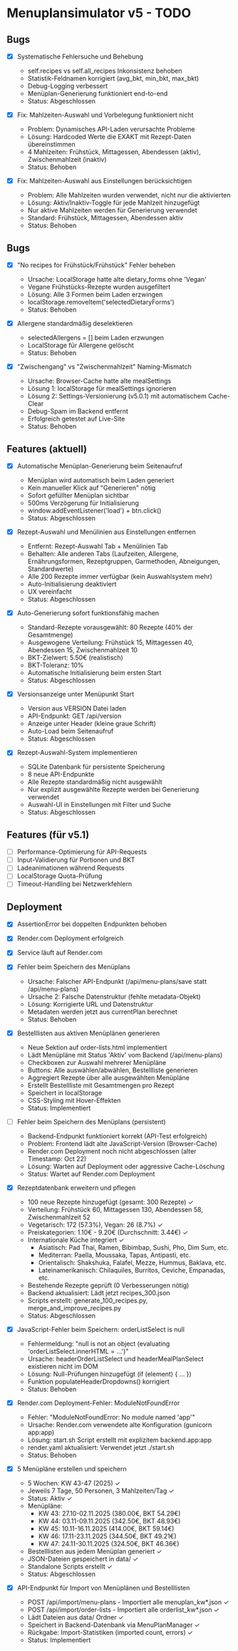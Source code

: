 # Menuplansimulator v5 - TODO

## Bugs

- [x] Systematische Fehlersuche und Behebung
  - self.recipes vs self.all_recipes Inkonsistenz behoben
  - Statistik-Feldnamen korrigiert (avg_bkt, min_bkt, max_bkt)
  - Debug-Logging verbessert
  - Menüplan-Generierung funktioniert end-to-end
  - Status: Abgeschlossen

- [x] Fix: Mahlzeiten-Auswahl und Vorbelegung funktioniert nicht
  - Problem: Dynamisches API-Laden verursachte Probleme
  - Lösung: Hardcoded Werte die EXAKT mit Rezept-Daten übereinstimmen
  - 4 Mahlzeiten: Frühstück, Mittagessen, Abendessen (aktiv), Zwischenmahlzeit (inaktiv)
  - Status: Behoben

- [x] Fix: Mahlzeiten-Auswahl aus Einstellungen berücksichtigen
  - Problem: Alle Mahlzeiten wurden verwendet, nicht nur die aktivierten
  - Lösung: Aktiv/Inaktiv-Toggle für jede Mahlzeit hinzugefügt
  - Nur aktive Mahlzeiten werden für Generierung verwendet
  - Standard: Frühstück, Mittagessen, Abendessen aktiv
  - Status: Behoben

## Bugs

- [x] "No recipes for Frühstück/Frühstück" Fehler beheben
  - Ursache: LocalStorage hatte alte dietary_forms ohne 'Vegan'
  - Vegane Frühstücks-Rezepte wurden ausgefiltert
  - Lösung: Alle 3 Formen beim Laden erzwingen
  - localStorage.removeItem('selectedDietaryForms')
  - Status: Behoben

- [x] Allergene standardmäßig deselektieren
  - selectedAllergens = [] beim Laden erzwungen
  - LocalStorage für Allergene gelöscht
  - Status: Behoben

- [x] "Zwischengang" vs "Zwischenmahlzeit" Naming-Mismatch
  - Ursache: Browser-Cache hatte alte mealSettings
  - Lösung 1: localStorage für mealSettings ignorieren
  - Lösung 2: Settings-Versionierung (v5.0.1) mit automatischem Cache-Clear
  - Debug-Spam im Backend entfernt
  - Erfolgreich getestet auf Live-Site
  - Status: Behoben

## Features (aktuell)

- [x] Automatische Menüplan-Generierung beim Seitenaufruf
  - Menüplan wird automatisch beim Laden generiert
  - Kein manueller Klick auf "Generieren" nötig
  - Sofort gefüllter Menüplan sichtbar
  - 500ms Verzögerung für Initialisierung
  - window.addEventListener('load') + btn.click()
  - Status: Abgeschlossen

- [x] Rezept-Auswahl und Menülinien aus Einstellungen entfernen
  - Entfernt: Rezept-Auswahl Tab + Menülinien Tab
  - Behalten: Alle anderen Tabs (Laufzeiten, Allergene, Ernährungsformen, Rezeptgruppen, Garmethoden, Abneigungen, Standardwerte)
  - Alle 200 Rezepte immer verfügbar (kein Auswahlsystem mehr)
  - Auto-Initialisierung deaktiviert
  - UX vereinfacht
  - Status: Abgeschlossen

- [x] Auto-Generierung sofort funktionsfähig machen
  - Standard-Rezepte vorausgewählt: 80 Rezepte (40% der Gesamtmenge)
  - Ausgewogene Verteilung: Frühstück 15, Mittagessen 40, Abendessen 15, Zwischenmahlzeit 10
  - BKT-Zielwert: 5.50€ (realistisch)
  - BKT-Toleranz: 10%
  - Automatische Initialisierung beim ersten Start
  - Status: Abgeschlossen

- [x] Versionsanzeige unter Menüpunkt Start
  - Version aus VERSION Datei laden
  - API-Endpunkt: GET /api/version
  - Anzeige unter Header (kleine graue Schrift)
  - Auto-Load beim Seitenaufruf
  - Status: Abgeschlossen

- [x] Rezept-Auswahl-System implementieren
  - SQLite Datenbank für persistente Speicherung
  - 8 neue API-Endpunkte
  - Alle Rezepte standardmäßig nicht ausgewählt
  - Nur explizit ausgewählte Rezepte werden bei Generierung verwendet
  - Auswahl-UI in Einstellungen mit Filter und Suche
  - Status: Abgeschlossen

## Features (für v5.1)

- [ ] Performance-Optimierung für API-Requests
- [ ] Input-Validierung für Portionen und BKT
- [ ] Ladeanimationen während Requests
- [ ] LocalStorage Quota-Prüfung
- [ ] Timeout-Handling bei Netzwerkfehlern

## Deployment

- [x] AssertionError bei doppelten Endpunkten behoben
- [x] Render.com Deployment erfolgreich
- [x] Service läuft auf Render.com



- [x] Fehler beim Speichern des Menüplans
  - Ursache: Falscher API-Endpunkt (/api/menu-plans/save statt /api/menu-plans)
  - Ursache 2: Falsche Datenstruktur (fehlte metadata-Objekt)
  - Lösung: Korrigierte URL und Datenstruktur
  - Metadaten werden jetzt aus currentPlan berechnet
  - Status: Behoben



- [x] Bestelllisten aus aktiven Menüplänen generieren
  - Neue Sektion auf order-lists.html implementiert
  - Lädt Menüpläne mit Status 'Aktiv' vom Backend (/api/menu-plans)
  - Checkboxen zur Auswahl mehrerer Menüpläne
  - Buttons: Alle auswählen/abwählen, Bestellliste generieren
  - Aggregiert Rezepte über alle ausgewählten Menüpläne
  - Erstellt Bestellliste mit Gesamtmengen pro Rezept
  - Speichert in localStorage
  - CSS-Styling mit Hover-Effekten
  - Status: Implementiert



- [ ] Fehler beim Speichern des Menüplans (persistent)
  - Backend-Endpunkt funktioniert korrekt (API-Test erfolgreich)
  - Problem: Frontend lädt alte JavaScript-Version (Browser-Cache)
  - Render.com Deployment noch nicht abgeschlossen (alter Timestamp: Oct 22)
  - Lösung: Warten auf Deployment oder aggressive Cache-Löschung
  - Status: Wartet auf Render.com Deployment



- [x] Rezeptdatenbank erweitern und pflegen
  - 100 neue Rezepte hinzugefügt (gesamt: 300 Rezepte) ✓
  - Verteilung: Frühstück 60, Mittagessen 130, Abendessen 58, Zwischenmahlzeit 52
  - Vegetarisch: 172 (57.3%), Vegan: 26 (8.7%) ✓
  - Preiskategorien: 1.10€ - 9.20€ (Durchschnitt: 3.44€) ✓
  - Internationale Küche integriert ✓
    * Asiatisch: Pad Thai, Ramen, Bibimbap, Sushi, Pho, Dim Sum, etc.
    * Mediterran: Paella, Moussaka, Tapas, Antipasti, etc.
    * Orientalisch: Shakshuka, Falafel, Mezze, Hummus, Baklava, etc.
    * Lateinamerikanisch: Chilaquiles, Burritos, Ceviche, Empanadas, etc.
  - Bestehende Rezepte geprüft (0 Verbesserungen nötig)
  - Backend aktualisiert: Lädt jetzt recipes_300.json
  - Scripts erstellt: generate_100_recipes.py, merge_and_improve_recipes.py
  - Status: Abgeschlossen



- [x] JavaScript-Fehler beim Speichern: orderListSelect is null
  - Fehlermeldung: "null is not an object (evaluating 'orderListSelect.innerHTML = ...')"
  - Ursache: headerOrderListSelect und headerMealPlanSelect existieren nicht im DOM
  - Lösung: Null-Prüfungen hinzugefügt (if (element) { ... })
  - Funktion populateHeaderDropdowns() korrigiert
  - Status: Behoben



- [x] Render.com Deployment-Fehler: ModuleNotFoundError
  - Fehler: "ModuleNotFoundError: No module named 'app'"
  - Ursache: Render.com verwendete alte Konfiguration (gunicorn app:app)
  - Lösung: start.sh Script erstellt mit explizitem backend.app:app
  - render.yaml aktualisiert: Verwendet jetzt ./start.sh
  - Status: Behoben



- [x] 5 Menüpläne erstellen und speichern
  - 5 Wochen: KW 43-47 (2025) ✓
  - Jeweils 7 Tage, 50 Personen, 3 Mahlzeiten/Tag ✓
  - Status: Aktiv ✓
  - Menüpläne:
    * KW 43: 27.10-02.11.2025 (380.00€, BKT 54.29€)
    * KW 44: 03.11-09.11.2025 (342.50€, BKT 48.93€)
    * KW 45: 10.11-16.11.2025 (414.00€, BKT 59.14€)
    * KW 46: 17.11-23.11.2025 (344.50€, BKT 49.21€)
    * KW 47: 24.11-30.11.2025 (324.50€, BKT 46.36€)
  - Bestelllisten aus jedem Menüplan generiert ✓
  - JSON-Dateien gespeichert in data/ ✓
  - Standalone Scripts erstellt ✓
  - Status: Abgeschlossen



- [x] API-Endpunkt für Import von Menüplänen und Bestelllisten
  - POST /api/import/menu-plans - Importiert alle menuplan_kw*.json ✓
  - POST /api/import/order-lists - Importiert alle orderlist_kw*.json ✓
  - Lädt Dateien aus data/ Ordner ✓
  - Speichert in Backend-Datenbank via MenuPlanManager ✓
  - Rückgabe: Import-Statistiken (imported count, errors) ✓
  - Status: Implementiert

